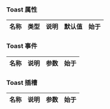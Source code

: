 ### Toast 属性

| 名称 | 类型 | 说明 | 默认值 | 始于 |
| ---- | ---- | ---- | ------ | ---- |

### Toast 事件

| 名称 | 说明 | 参数 | 始于 |
| ---- | ---- | ---- | ---- |

### Toast 插槽

| 名称 | 说明 | 参数 | 始于 |
| ---- | ---- | ---- | ---- |
